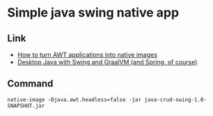 # Simple java swing native app

## Link
- [How to turn AWT applications into native images](https://bell-sw.com/blog/how-to-turn-awt-applications-into-native-images/)
- [Desktop Java with Swing and GraalVM (and Spring, of course)](https://www.youtube.com/watch?v=Thbvb8ejaG8)

## Command
```shell
native-image -Djava.awt.headless=false -jar java-crud-swing-1.0-SNAPSHOT.jar
```